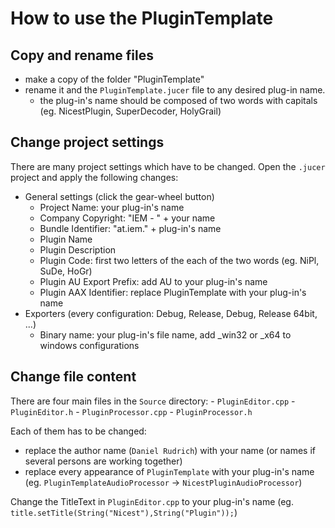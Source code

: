 # How to use the PluginTemplate

## Copy and rename files
 - make a copy of the folder "PluginTemplate"
 - rename it and the `PluginTemplate.jucer` file to any desired plug-in name.
     - the plug-in's name should be composed of two words with capitals (eg. NicestPlugin, SuperDecoder, HolyGrail)
     
## Change project settings
There are many project settings which have to be changed. Open the `.jucer` project and apply the following changes:
- General settings (click the gear-wheel button)
    - Project Name: your plug-in's name
    - Company Copyright: "IEM - " + your name
    - Bundle Identifier: "at.iem." + plug-in's name
    - Plugin Name
    - Plugin Description
    - Plugin Code: first two letters of the each of the two words (eg. NiPl, SuDe, HoGr)
    - Plugin AU Export Prefix: add AU to your plug-in's name
    - Plugin AAX Identifier: replace PluginTemplate with your plug-in's name
- Exporters (every configuration: Debug, Release, Debug, Release 64bit, ...)
    - Binary name: your plug-in's file name, add _win32 or _x64 to windows configurations
    
## Change file content
There are four main files in the `Source` directory:
    - `PluginEditor.cpp`
    - `PluginEditor.h`
    - `PluginProcessor.cpp`
    - `PluginProcessor.h`

Each of them has to be changed:
- replace the author name (`Daniel Rudrich`) with your name (or names if several persons are working together)
- replace every appearance of `PluginTemplate` with your plug-in's name (eg. `PluginTemplateAudioProcessor` -> `NicestPluginAudioProcessor`)

Change the TitleText in `PluginEditor.cpp` to your plug-in's name  (eg. `title.setTitle(String("Nicest"),String("Plugin"));`)